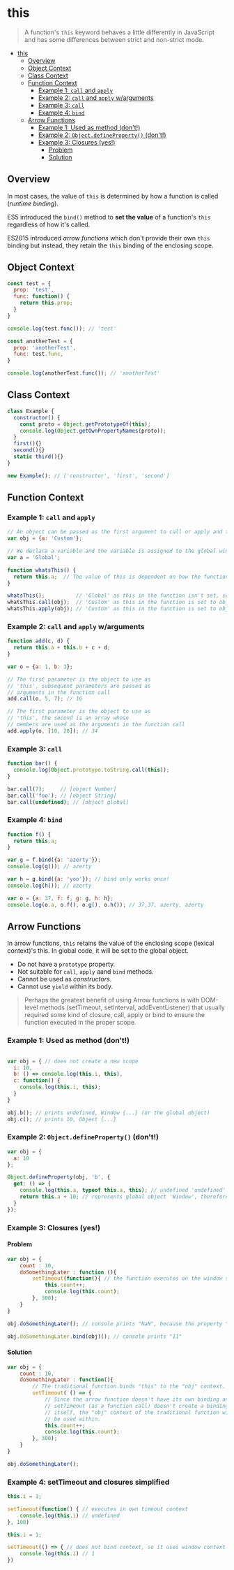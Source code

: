 # this

> A function's `this` keyword behaves a little differently in JavaScript and has some differences between strict and non-strict mode.

- [this](#this)
  - [Overview](#overview)
  - [Object Context](#object-context)
  - [Class Context](#class-context)
  - [Function Context](#function-context)
    - [Example 1: `call` and `apply`](#example-1-call-and-apply)
    - [Example 2: `call` and `apply` w/arguments](#example-2-call-and-apply-warguments)
    - [Example 3: `call`](#example-3-call)
    - [Example 4: `bind`](#example-4-bind)
  - [Arrow Functions](#arrow-functions)
    - [Example 1: Used as method (don't!)](#example-1-used-as-method-dont)
    - [Example 2: `Object.defineProperty()` (don't!)](#example-2-objectdefineproperty-dont)
    - [Example 3: Closures (yes!)](#example-3-closures-yes)
      - [Problem](#problem)
      - [Solution](#solution)

## Overview

In most cases, the value of `this` is determined by how a function is called (*runtime binding*).

ES5 introduced the `bind()` method to **set the value** of a function's `this` regardless of how it's called.

ES2015 introduced *arrow functions* which don't provide their own `this` binding but instead, they retain the `this` binding of the enclosing scope.

## Object Context

```js
const test = {
  prop: 'test',
  func: function() {
    return this.prop;
  }
}

console.log(test.func()); // 'test'

const anotherTest = {
  prop: 'anotherTest',
  func: test.func,
}

console.log(anotherTest.func()); // 'anotherTest'
```

## Class Context

```js
class Example {
  constructor() {
    const proto = Object.getPrototypeOf(this);
    console.log(Object.getOwnPropertyNames(proto));
  }
  first(){}
  second(){}
  static third(){}
}

new Example(); // ['constructor', 'first', 'second']
```

## Function Context

### Example 1: `call` and `apply`

```js
// An object can be passed as the first argument to call or apply and this will be bound to it.
var obj = {a: 'Custom'};

// We declare a variable and the variable is assigned to the global window as its property.
var a = 'Global';

function whatsThis() {
  return this.a;  // The value of this is dependent on how the function is called
}

whatsThis();          // 'Global' as this in the function isn't set, so it defaults to the global/window object
whatsThis.call(obj);  // 'Custom' as this in the function is set to obj
whatsThis.apply(obj); // 'Custom' as this in the function is set to obj
```

### Example 2: `call` and `apply` w/arguments

```js
function add(c, d) {
  return this.a + this.b + c + d;
}

var o = {a: 1, b: 3};

// The first parameter is the object to use as
// 'this', subsequent parameters are passed as
// arguments in the function call
add.call(o, 5, 7); // 16

// The first parameter is the object to use as
// 'this', the second is an array whose
// members are used as the arguments in the function call
add.apply(o, [10, 20]); // 34
```

### Example 3: `call`

```js
function bar() {
  console.log(Object.prototype.toString.call(this));
}

bar.call(7);     // [object Number]
bar.call('foo'); // [object String]
bar.call(undefined); // [object global]
```

### Example 4: `bind`

```js
function f() {
  return this.a;
}

var g = f.bind({a: 'azerty'});
console.log(g()); // azerty

var h = g.bind({a: 'yoo'}); // bind only works once!
console.log(h()); // azerty

var o = {a: 37, f: f, g: g, h: h};
console.log(o.a, o.f(), o.g(), o.h()); // 37,37, azerty, azerty
```

## Arrow Functions

In arrow functions, `this` retains the value of the enclosing scope (lexical context)'s this. In global code, it will be set to the global object.

* Do not have a `prototype` property.
* Not suitable for `call`, `apply` aand `bind` methods.
* Cannot be used as *constructors*.
* Cannot use `yield` within its body.

> Perhaps the greatest benefit of using Arrow functions is with DOM-level methods (setTimeout, setInterval, addEventListener) that usually required some kind of closure, call, apply or bind to ensure the function executed in the proper scope.

### Example 1: Used as method (don't!)

```js

var obj = { // does not create a new scope
  i: 10,
  b: () => console.log(this.i, this),
  c: function() {
    console.log(this.i, this);
  }
}

obj.b(); // prints undefined, Window {...} (or the global object)
obj.c(); // prints 10, Object {...}
```

### Example 2: `Object.defineProperty()` (don't!)

```js
var obj = {
  a: 10
};

Object.defineProperty(obj, 'b', {
  get: () => {
    console.log(this.a, typeof this.a, this); // undefined 'undefined' Window {...} (or the global object)
    return this.a + 10; // represents global object 'Window', therefore 'this.a' returns 'undefined'
  }
});
```

### Example 3: Closures (yes!)

#### Problem 

```js
var obj = {
    count : 10,
    doSomethingLater : function (){
        setTimeout(function(){ // the function executes on the window scope
            this.count++;
            console.log(this.count);
        }, 300);
    }
}

obj.doSomethingLater(); // console prints "NaN", because the property "count" is not in the window scope

obj.doSomethingLater.bind(obj)(); // console prints "11"
```

#### Solution

```js
var obj = {
    count : 10,
    doSomethingLater : function(){
        // The traditional function binds "this" to the "obj" context.
        setTimeout( () => {
            // Since the arrow function doesn't have its own binding and
            // setTimeout (as a function call) doesn't create a binding
            // itself, the "obj" context of the traditional function will
            // be used within.
            this.count++;
            console.log(this.count);
        }, 300);
    }
}

obj.doSomethingLater();
```

### Example 4: setTimeout and closures simplified

```javascript
this.i = 1;

setTimeout(function() { // executes in own timeout context
	console.log(this.i) // undefined
}, 100)
```

```javascript
this.i = 1;

setTimeout(() => { // does not bind context, so it uses window context
	console.log(this.i) // 1
})
```
